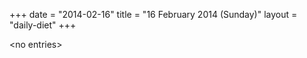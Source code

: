 +++
date = "2014-02-16"
title = "16 February 2014 (Sunday)"
layout = "daily-diet"
+++


\<no entries\>

